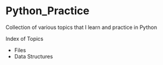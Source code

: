 # Python_Practice
Collection of various topics that I learn and practice in Python

Index of Topics 
 * Files
 * Data Structures
